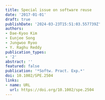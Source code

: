 ```yaml
---
title: Special issue on software reuse
date: '2017-01-01'
draft: true
publishDate: '2024-03-23T15:51:03.557739Z'
authors:
- Dae-Kyoo Kim
- Eunjee Song
- Jungwoo Ryoo
- Y. Raghu Reddy
publication_types:
- '2'
abstract: ''
featured: false
publication: '*Softw. Pract. Exp.*'
doi: 10.1002/SPE.2504
links:
- name: URL
  url: https://doi.org/10.1002/spe.2504
---
```


